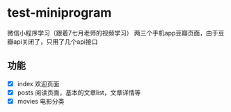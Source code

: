 # test-miniprogram
微信小程序学习（跟着7七月老师的视频学习）
两三个手机app豆瓣页面，由于豆瓣api关闭了，只用了几个api接口

## 功能
- [x] index 欢迎页面
- [x] posts 阅读页面，基本的文章list，文章详情等
- [x] movies 电影分类  
